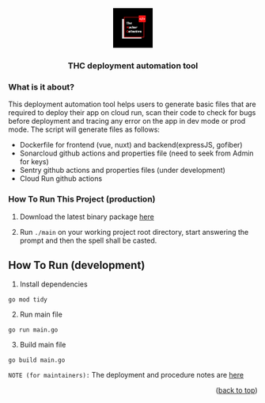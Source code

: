 <div align="center">
  <a href="https://github.com/thcollective">
    <img src="img/thc.png" alt="thc_logo" width="80" height="80">
  </a>
  <h3 align="center">THC deployment automation tool</h3>
</div>

### What is it about?

This deployment automation tool helps users to generate basic files that are required to deploy their app on cloud run, scan their code to check for bugs before deployment and tracing any error on the app in dev mode or prod mode. The script will generate files as follows:

* Dockerfile for frontend (vue, nuxt) and backend(expressJS, gofiber)
* Sonarcloud github actions and properties file (need to seek from Admin for keys)
* Sentry github actions and properties files (under development)
* Cloud Run github actions 

### How To Run This Project (production)

1. Download the latest binary package [here](https://github.com/ass77/deployment-automation-tool/releases)

2. Run `./main` on your working project root directory, start answering the prompt and then the spell shall be casted. 

## How To Run (development)

1. Install dependencies
```
go mod tidy
```

2. Run main file
```
go run main.go
```

3. Build main file
```
go build main.go
```


`NOTE (for maintainers):` The deployment and procedure notes are [here](https://github.com/ass77/deployment-automation-tool/blob/main/PROCEDURE.md)

<p align="right">(<a href="#top">back to top</a>)</p>



